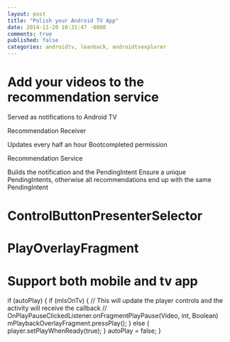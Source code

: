 ```yaml
---
layout: post
title: "Polish your Android TV App"
date: 2014-11-20 10:31:47 -0800
comments: true
published: false
categories: androidtv, leanback, androidtvexplorer
---
```




<!-- more -->

# Add your videos to the recommendation service

Served as notifications to Android TV

Recommendation Receiver

  Updates every half an hour
  Bootcompleted permission

Recommendation Service

  Builds the notification and the PendingIntent
  Ensure a unique PendingIntents, otherwise all recommendations end up with the same
  PendingIntent



# ControlButtonPresenterSelector

# PlayOverlayFragment

# Support both mobile and tv app

if (autoPlay) {
  if (mIsOnTv) {
    // This will update the player controls and the activity will receive the callback
    // OnPlayPauseClickedListener.onFragmentPlayPause(Video, int, Boolean)
    mPlaybackOverlayFragment.pressPlay();
    } else {
      player.setPlayWhenReady(true);
    }
    autoPlay = false;
  }
